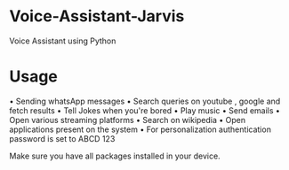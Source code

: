 # Voice-Assistant-Jarvis
Voice Assistant using Python

# Usage 
• Sending whatsApp messages 
• Search queries on youtube , google and fetch results 
• Tell Jokes when you're bored 
• Play music 
• Send emails 
• Open various streaming platforms 
• Search on wikipedia 
• Open applications present on the system 
• For personalization authentication password is set to ABCD 123

Make sure you have all packages installed in your device.
